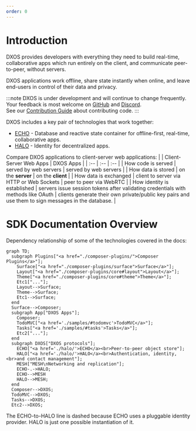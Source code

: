 ```yaml
---
order: 0
---
```


# Introduction

DXOS provides developers with everything they need to build real-time, collaborative apps which run entirely on the client, and communicate peer-to-peer, without servers.

DXOS applications work offline, share state instantly when online, and leave end-users in control of their data and privacy.

:::note
DXOS is under development and will continue to change frequently.<br/>Your feedback is most welcome on [GitHub](https://github.com/dxos/dxos/issues) and [Discord](https://discord.gg/eXVfryv3sW). <br/>See our [Contribution Guide](https://github.com/dxos/dxos/blob/main/CONTRIBUTING.md) about contributing code.
:::

DXOS includes a key pair of technologies that work together:

* [ECHO](echo/) - Database and reactive state container for offline-first, real-time, collaborative apps.
* [HALO](halo/) - Identity for decentralized apps.

Compare DXOS applications to client-server web applications:
| | Client-Server Web Apps | DXOS Apps |
| :-- | :-- | :-- |
| How code is served | served by web servers | served by web servers |
| How data is stored | on the **server** | on the **client** |
| How data is exchanged | client to server via HTTP or Web Sockets | peer to peer via WebRTC |
| How identity is established | servers issue session tokens after validating credentials with methods like OAuth | clients generate their own private/public key pairs and use them to sign messages in the database. |

# SDK Documentation Overview

Dependency relationship of some of the technologies covered in the docs:

```mermaid
graph TD;
  subgraph Plugins["<a href="./composer-plugins/">Composer Plugins</a>"];
    Surface["<a href="./composer-plugins/surface">Surface</a>"];
    Layout["<a href="./composer-plugins/core#layout">Layout</a>"];
    Theme["<a href="./composer-plugins/core#theme">Theme</a>"];
    Etc1["..."];
    Layout-->Surface;
    Theme-->Surface;
    Etc1-->Surface;
  end
  Surface-->Composer;
  subgraph App["DXOS Apps"];
    Composer;
    TodoMVC["<a href='./samples/#todomvc'>TodoMVC</a>"];
    Tasks["<a href='./samples/#tasks'>Tasks</a>"];
    Etc2["..."];
  end
  subgraph DXOS["DXOS protocols"];
    ECHO["<a href='./halo/'>ECHO</a><br>Peer-to-peer object store"];
    HALO["<a href='./halo/'>HALO</a><br>Authentication, identity,<br>and contact management"];
    MESH["MESH\nNetworking and replication"];
    ECHO-.->HALO;
    ECHO-->MESH
    HALO-->MESH;
  end
  Composer-->DXOS;
  TodoMVC-->DXOS;
  Tasks-->DXOS;
  Etc2-->DXOS;
```

The ECHO-to-HALO line is dashed because ECHO uses a pluggable identity provider. HALO is just one possible instantiation of it.
